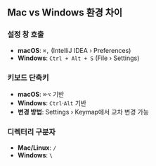 ## Mac vs Windows 환경 차이

### 설정 창 호출

- **macOS**: `⌘,` (IntelliJ IDEA › Preferences)
- **Windows**: `Ctrl + Alt + S` (File › Settings)

### 키보드 단축키

- **macOS**: `⌘`·`⌥` 기반
- **Windows**: `Ctrl`·`Alt` 기반
- **변경 방법**: Settings › Keymap에서 교차 변경 가능

### 디렉터리 구분자

- **Mac/Linux**: `/`
- **Windows**: `\`
